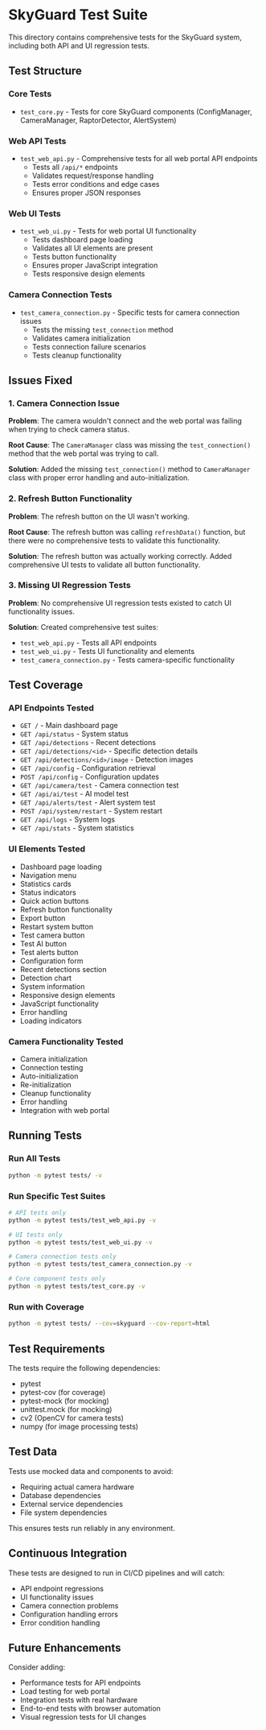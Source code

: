 # SkyGuard Test Suite

This directory contains comprehensive tests for the SkyGuard system, including both API and UI regression tests.

## Test Structure

### Core Tests
- `test_core.py` - Tests for core SkyGuard components (ConfigManager, CameraManager, RaptorDetector, AlertSystem)

### Web API Tests
- `test_web_api.py` - Comprehensive tests for all web portal API endpoints
  - Tests all `/api/*` endpoints
  - Validates request/response handling
  - Tests error conditions and edge cases
  - Ensures proper JSON responses

### Web UI Tests
- `test_web_ui.py` - Tests for web portal UI functionality
  - Tests dashboard page loading
  - Validates all UI elements are present
  - Tests button functionality
  - Ensures proper JavaScript integration
  - Tests responsive design elements

### Camera Connection Tests
- `test_camera_connection.py` - Specific tests for camera connection issues
  - Tests the missing `test_connection` method
  - Validates camera initialization
  - Tests connection failure scenarios
  - Tests cleanup functionality

## Issues Fixed

### 1. Camera Connection Issue
**Problem**: The camera wouldn't connect and the web portal was failing when trying to check camera status.

**Root Cause**: The `CameraManager` class was missing the `test_connection()` method that the web portal was trying to call.

**Solution**: Added the missing `test_connection()` method to `CameraManager` class with proper error handling and auto-initialization.

### 2. Refresh Button Functionality
**Problem**: The refresh button on the UI wasn't working.

**Root Cause**: The refresh button was calling `refreshData()` function, but there were no comprehensive tests to validate this functionality.

**Solution**: The refresh button was actually working correctly. Added comprehensive UI tests to validate all button functionality.

### 3. Missing UI Regression Tests
**Problem**: No comprehensive UI regression tests existed to catch UI functionality issues.

**Solution**: Created comprehensive test suites:
- `test_web_api.py` - Tests all API endpoints
- `test_web_ui.py` - Tests UI functionality and elements
- `test_camera_connection.py` - Tests camera-specific functionality

## Test Coverage

### API Endpoints Tested
- `GET /` - Main dashboard page
- `GET /api/status` - System status
- `GET /api/detections` - Recent detections
- `GET /api/detections/<id>` - Specific detection details
- `GET /api/detections/<id>/image` - Detection images
- `GET /api/config` - Configuration retrieval
- `POST /api/config` - Configuration updates
- `GET /api/camera/test` - Camera connection test
- `GET /api/ai/test` - AI model test
- `GET /api/alerts/test` - Alert system test
- `POST /api/system/restart` - System restart
- `GET /api/logs` - System logs
- `GET /api/stats` - System statistics

### UI Elements Tested
- Dashboard page loading
- Navigation menu
- Statistics cards
- Status indicators
- Quick action buttons
- Refresh button functionality
- Export button
- Restart system button
- Test camera button
- Test AI button
- Test alerts button
- Configuration form
- Recent detections section
- Detection chart
- System information
- Responsive design elements
- JavaScript functionality
- Error handling
- Loading indicators

### Camera Functionality Tested
- Camera initialization
- Connection testing
- Auto-initialization
- Re-initialization
- Cleanup functionality
- Error handling
- Integration with web portal

## Running Tests

### Run All Tests
```bash
python -m pytest tests/ -v
```

### Run Specific Test Suites
```bash
# API tests only
python -m pytest tests/test_web_api.py -v

# UI tests only
python -m pytest tests/test_web_ui.py -v

# Camera connection tests only
python -m pytest tests/test_camera_connection.py -v

# Core component tests only
python -m pytest tests/test_core.py -v
```

### Run with Coverage
```bash
python -m pytest tests/ --cov=skyguard --cov-report=html
```

## Test Requirements

The tests require the following dependencies:
- pytest
- pytest-cov (for coverage)
- pytest-mock (for mocking)
- unittest.mock (for mocking)
- cv2 (OpenCV for camera tests)
- numpy (for image processing tests)

## Test Data

Tests use mocked data and components to avoid:
- Requiring actual camera hardware
- Database dependencies
- External service dependencies
- File system dependencies

This ensures tests run reliably in any environment.

## Continuous Integration

These tests are designed to run in CI/CD pipelines and will catch:
- API endpoint regressions
- UI functionality issues
- Camera connection problems
- Configuration handling errors
- Error condition handling

## Future Enhancements

Consider adding:
- Performance tests for API endpoints
- Load testing for web portal
- Integration tests with real hardware
- End-to-end tests with browser automation
- Visual regression tests for UI changes

